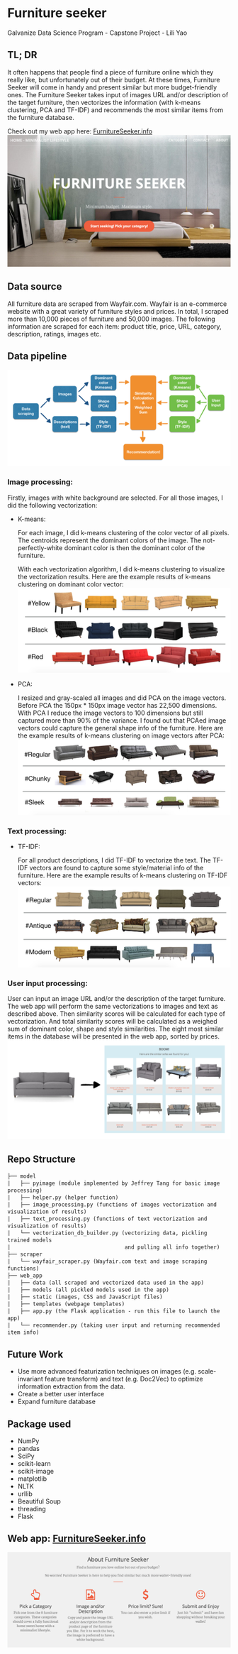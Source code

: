 # Furniture seeker
Galvanize Data Science Program - Capstone Project - Lili Yao


## TL; DR
It often happens that people find a piece of furniture online which they really like, but unfortunately out of their budget. At these times, Furniture Seeker will come in handy and present similar but more budget-friendly ones. The Furniture Seeker takes input of images URL and/or description of the target furniture, then vectorizes the information (with k-means clustering, PCA and TF-IDF) and recommends the most similar items from the furniture database.

Check out my web app here: [FurnitureSeeker.info](http://www.furnitureseeker.info/)
<a href="http://www.furnitureseeker.info/">
![FurnitureSeeker.info](readme_img/web_app.png)</a>


## Data source
All furniture data are scraped from Wayfair.com. Wayfair is an e-commerce website with a great variety of furniture styles and prices. In total, I scraped more than 10,000 pieces of furniture and 50,000 images. The following information are scraped for each item: product title, price, URL, category, description, ratings, images etc.


## Data pipeline
![Data pipeline](readme_img/data_pipeline.png)

### Image processing:
Firstly, images with white background are selected. For all those images, I did the following vectorization:

* K-means:

    For each image, I did k-means clustering of the color vector of all pixels. The centroids represent the dominant colors of the image. The not-perfectly-white dominant color is then the dominant color of the furniture.

    With each vectorization algorithm, I did k-means clustering to visualize the vectorization results. Here are the example results of k-means clustering on dominant color vector:
![Dominant color](readme_img/domi_color.png)

* PCA:

    I resized and gray-scaled all images and did PCA on the image vectors. Before PCA the 150px * 150px image vector has 22,500 dimensions. With PCA I reduce the image vectors to 100 dimensions but still captured more than 90% of the variance. I found out that PCAed image vectors could capture the general shape info of the furniture. Here are the example results of k-means clustering on image vectors after PCA:
![Shape](readme_img/shape.png)

### Text processing:
* TF-IDF:

	For all product descriptions, I did TF-IDF to vectorize the text. The TF-IDF vectors are found to capture some style/material info of the furniture. Here are the example results of k-means clustering on TF-IDF vectors:
![Style](readme_img/style.png)

### User input processing:
User can input an image URL and/or the description of the target furniture. The web app will perform the same vectorizations to images and text as described above. Then similarity scores will be calculated for each type of vectorization. And total similarity scores will be calculated as a weighed sum of dominant color, shape and style similarities. The eight most similar items in the database will be presented in the web app, sorted by prices.
![Recommendation example](readme_img/recommendation.png)


## Repo Structure
```
├── model
|   ├── pyimage (module implemented by Jeffrey Tang for basic image processing)
|   ├── helper.py (helper function)
|   ├── image_processing.py (functions of images vectorization and visualization of results)
|   ├── text_processing.py (functions of text vectorization and visualization of results)
|   └── vectorization_db_builder.py (vectorizing data, pickling trained models 
|                                    and pulling all info together)
├── scraper
|   └── wayfair_scraper.py (Wayfair.com text and image scraping functions)
├── web_app
|   ├── data (all scraped and vectorized data used in the app)
|   ├── models (all pickled models used in the app)
|   ├── static (images, CSS and JavaScript files)
|   ├── templates (webpage templates)
|   ├── app.py (the Flask application - run this file to launch the app)
|   └── recommender.py (taking user input and returning recommended item info)

```

## Future Work
* Use more advanced featurization techniques on images (e.g. scale-invariant feature transform) and text (e.g. Doc2Vec) to optimize information extraction from the data.
* Create a better user interface
* Expand furniture database


## Package used
* NumPy
* pandas
* SciPy
* scikit-learn
* scikit-image
* matplotlib
* NLTK
* urllib
* Beautiful Soup
* threading
* Flask


## Web app: [FurnitureSeeker.info](http://www.furnitureseeker.info/)
![Web app intro](readme_img/web_app_intro.png)
